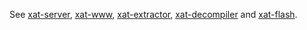 See [xat-server](https://github.com/iiegor/xat-server), [xat-www](https://github.com/iiegor/xat-www), [xat-extractor](https://github.com/iiegor/xat-extractor), [xat-decompiler](https://github.com/iiegor/xat-decompiler) and [xat-flash](https://github.com/iiegor/xat-flash).
